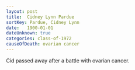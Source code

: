 ```yaml
---
layout: post
title:  Cidney Lynn Pardue
sortKey: Pardue, Cidney Lynn
date:   1900-01-01
dateUnknown: true
categories: class-of-1972
causeOfDeath: ovarian cancer
---
```

Cid passed away after a battle with ovarian cancer.
